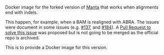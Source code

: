 Docker image for the forked version of [Manta](https://github.com/Illumina/manta) that works when alignments end with indels. 

This happen, for example, when a BAM is realigned with ABRA. The issues were document in some issues (e.g. [#137](https://github.com/Illumina/manta/issues/137), and [#184](https://github.com/Illumina/manta/issues/184)). A [Pull Request to solve this issue](https://github.com/Illumina/manta/pull/288) was proposed but is not going to be merged as the official repo is archived.

This is to provide a Docker image for this version.
